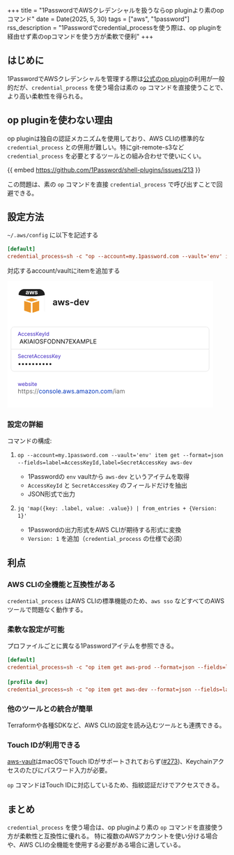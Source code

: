 +++
title = "1PasswordでAWSクレデンシャルを扱うならop pluginより素のopコマンド"
date = Date(2025, 5, 30)
tags = ["aws", "1password"]
rss_description = "1Passwordでcredential_processを使う際は、op pluginを経由せず素のopコマンドを使う方が柔軟で便利"
+++

## はじめに

1PasswordでAWSクレデンシャルを管理する際は[公式のop plugin](https://developer.1password.com/docs/cli/shell-plugins/aws/)の利用が一般的だが、`credential_process` を使う場合は素の `op` コマンドを直接使うことで、より高い柔軟性を得られる。

## op pluginを使わない理由

op pluginは独自の認証メカニズムを使用しており、AWS CLIの標準的な `credential_process` との併用が難しい。特にgit-remote-s3など `credential_process` を必要とするツールとの組み合わせで使いにくい。

{{ embed https://github.com/1Password/shell-plugins/issues/213 }}

この問題は、素の `op` コマンドを直接 `credential_process` で呼び出すことで回避できる。

## 設定方法


`~/.aws/config` に以下を記述する

```toml
[default]
credential_process=sh -c "op --account=my.1password.com --vault='env' item get --format=json --fields=label=AccessKeyId,label=SecretAccessKey aws-dev | jq 'map({key: .label, value: .value}) | from_entries + {Version: 1}'"
```

対応するaccount/vaultにitemを追加する

![1password item](/img/2025-05-30/1password-env-aws-dev.png)

### 設定の詳細

コマンドの構成:

1. `op --account=my.1password.com --vault='env' item get --format=json --fields=label=AccessKeyId,label=SecretAccessKey aws-dev`
   - 1Passwordの `env` vaultから `aws-dev` というアイテムを取得
   - `AccessKeyId` と `SecretAccessKey` のフィールドだけを抽出
   - JSON形式で出力

2. `jq 'map({key: .label, value: .value}) | from_entries + {Version: 1}'`
   - 1Passwordの出力形式をAWS CLIが期待する形式に変換
   - `Version: 1` を追加（`credential_process` の仕様で必須）

## 利点

### AWS CLIの全機能と互換性がある

`credential_process` はAWS CLIの標準機能のため、`aws sso` などすべてのAWSツールで問題なく動作する。

### 柔軟な設定が可能

プロファイルごとに異なる1Passwordアイテムを参照できる。

```toml
[default]
credential_process=sh -c "op item get aws-prod --format=json --fields=label=AccessKeyId,label=SecretAccessKey | jq 'map({key: .label, value: .value}) | from_entries + {Version: 1}'"

[profile dev]
credential_process=sh -c "op item get aws-dev --format=json --fields=label=AccessKeyId,label=SecretAccessKey | jq 'map({key: .label, value: .value}) | from_entries + {Version: 1}'"
```

### 他のツールとの統合が簡単

Terraformや各種SDKなど、AWS CLIの設定を読み込むツールとも連携できる。

### Touch IDが利用できる

[aws-vault](https://github.com/99designs/aws-vault)はmacOSでTouch IDがサポートされておらず([#273](https://github.com/99designs/aws-vault/issues/273))、Keychainアクセスのたびにパスワード入力が必要。

`op` コマンドはTouch IDに対応しているため、指紋認証だけでアクセスできる。

## まとめ

`credential_process` を使う場合は、op pluginより素の `op` コマンドを直接使う方が柔軟性と互換性に優れる。
特に複数のAWSアカウントを使い分ける場合や、AWS CLIの全機能を使用する必要がある場合に適している。
